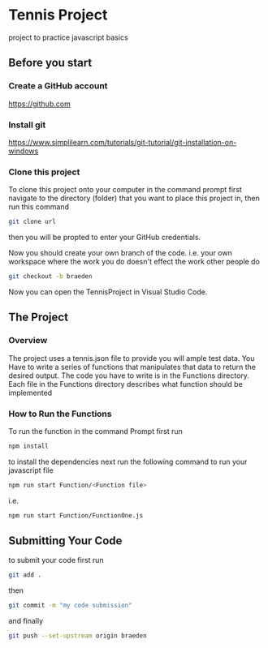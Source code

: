 # Tennis Project
project to practice javascript basics 

## Before you start

### Create a GitHub account
https://github.com
### Install git
https://www.simplilearn.com/tutorials/git-tutorial/git-installation-on-windows

### Clone this project
To clone this project onto your computer in the command prompt first navigate to the directory (folder) that you want to place this project in, then run this command
```bash
git clone url
```
then you will be propted to enter your GitHub credentials. 

Now you should create your own branch of the code. i.e. your own workspace where the work you do doesn't effect the work other people do

```bash
git checkout -b braeden
```

Now you can open the TennisProject in Visual Studio Code.

## The Project
### Overview
The project uses a tennis.json file to provide you will ample test data. You Have to write a series of functions that manipulates that data to return the desired output. The code you have to write is in the Functions directory. Each file in the Functions directory describes what function should be implemented

### How to Run the Functions
To run the function in the command Prompt first run
```bash
npm install
```
to install the dependencies
next run the following command to run your javascript file
```bash
npm run start Function/<Function file>
```
i.e.
```bash
npm run start Function/FunctionOne.js
```

## Submitting Your Code
to submit your code first run
```bash
git add .
```
then 
```bash
git commit -m "my code submission"
```
and finally
```bash
git push --set-upstream origin braeden
```


